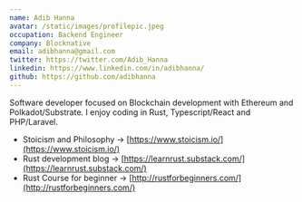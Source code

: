 ```yaml
---
name: Adib Hanna
avatar: /static/images/profilepic.jpeg
occupation: Backend Engineer
company: Blocknative
email: adibhanna@gmail.com
twitter: https://twitter.com/Adib_Hanna
linkedin: https://www.linkedin.com/in/adibhanna/
github: https://github.com/adibhanna
---
```


Software developer focused on Blockchain development with Ethereum and Polkadot/Substrate.
I enjoy coding in Rust, Typescript/React and PHP/Laravel.

- Stoicism and Philosophy -> [https://www.stoicism.io/](https://www.stoicism.io/)
- Rust development blog -> [https://learnrust.substack.com/](https://learnrust.substack.com/)
- Rust Course for beginner -> [http://rustforbeginners.com/](http://rustforbeginners.com/)

